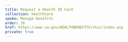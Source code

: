 ```yaml
---
title: Request a Health ID Card
collection: healthCare
spoke: Manage benefits
order: 16
href: https://www.va.gov/HEALTHBENEFITS/vhic/index.asp
private: true
---
```

